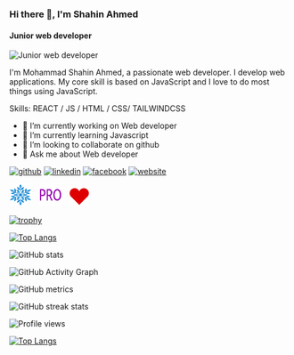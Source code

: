 ### Hi there 👋, I'm Shahin Ahmed
#### Junior web developer
![Junior web developer](https://media-exp2.licdn.com/dms/image/C4E03AQH4e2zOgjDdDw/profile-displayphoto-shrink_200_200/0/1654704342473?e=1661385600&v=beta&t=gbhqrdIxxxaa1yNyLZ1XRhCDaxcIJp1_dMTPE31FaTw)

I'm Mohammad Shahin Ahmed, a passionate web developer. I develop web applications. My core skill is based on JavaScript and I love to do most things using JavaScript.

Skills:   REACT / JS / HTML / CSS/  TAILWINDCSS

- 🔭 I’m currently working on Web developer 
- 🌱 I’m currently learning Javascript 
- 👯 I’m looking to collaborate on github 
- 💬 Ask me about Web developer 


[<img src='https://cdn.jsdelivr.net/npm/simple-icons@3.0.1/icons/github.svg' alt='github' height='40'>](https://github.com/https://github.com/5459shahin)  [<img src='https://cdn.jsdelivr.net/npm/simple-icons@3.0.1/icons/linkedin.svg' alt='linkedin' height='40'>](https://www.linkedin.com/in/https://www.linkedin.com/in/shahin-ahammed-ba930513a//)  [<img src='https://cdn.jsdelivr.net/npm/simple-icons@3.0.1/icons/facebook.svg' alt='facebook' height='40'>](https://www.facebook.com/https://www.facebook.com/profile.php?id=100076436963011)  [<img src='https://cdn.jsdelivr.net/npm/simple-icons@3.0.1/icons/icloud.svg' alt='website' height='40'>](https://incandescent-brioche-fa95b2.netlify.app/)  

<a href='https://archiveprogram.github.com/'><img src='https://raw.githubusercontent.com/acervenky/animated-github-badges/master/assets/acbadge.gif' width='40' height='40'></a> <a href='https://github.com/pricing'><img src='https://raw.githubusercontent.com/acervenky/animated-github-badges/master/assets/pro.gif' width='40' height='40'></a> <a href='https://docs.github.com/en/github/supporting-the-open-source-community-with-github-sponsors'><img src='https://raw.githubusercontent.com/acervenky/animated-github-badges/master/assets/sponsorbadge.gif' width='35' height='35'></a> 

[![trophy](https://github-profile-trophy.vercel.app/?username=https://github.com/5459shahin)](https://github.com/ryo-ma/github-profile-trophy)

[![Top Langs](https://github-readme-stats.vercel.app/api/top-langs/?username=https://github.com/5459shahin)](https://github.com/anuraghazra/github-readme-stats)

![GitHub stats](https://github-readme-stats.vercel.app/api?username=https://github.com/5459shahin&show_icons=true&count_private=true)  

![GitHub Activity Graph](https://activity-graph.herokuapp.com/graph?username=https://github.com/5459shahin)  

![GitHub metrics](https://metrics.lecoq.io/https://github.com/5459shahin)  

![GitHub streak stats](https://github-readme-streak-stats.herokuapp.com/?user=https://github.com/5459shahin)  

![Profile views](https://gpvc.arturio.dev/https://github.com/5459shahin) 


[![Top Langs](https://github-readme-stats.vercel.app/api/top-langs/?username=anuraghazra)](https://github.com/anuraghazra/github-readme-stats)
